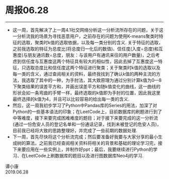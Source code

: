 ﻿# 周报06.28

---
* 这一周，首先解决了上一周4.1社交网络分析这一分析流所存在的问题，关于这一分析流我的场景为寻找恶意用户，之前存在的问题为使用K-means聚类时特征的选取，聚类时k值的选取依据，以及每一类分别的含义. 关于特征的选取，之前我选取的特征为总度比(将总度归一化后的数值)、信任度(入度÷总度)和互惠度(与朋友通讯数÷总度，朋友：与该用户有通讯来往的用户数量)，之后考虑到信任度与互惠度这两个特征具有较大的相似性，因此去掉了互惠度这一特征，只选取总度比和信任度这两个特征进行聚类；关于聚类时k值的选取以及每一类的含义，通过查阅相关的资料，最终我找到了确认k值的两种主流的方法，我选取了其中的一种，为手肘法，其大致原理为通过分别计算k值为0—8下聚类结果的误差平方和，并画出误差平方和随k值变化的曲线，这一曲线的形状会如一条弯曲的手臂一样，最终选取的k值即为手肘的位置，因此我这里最终选择的k值为4，并且可以比较容易的给出每一类的含义. 
* 然后，这一周我初步学习了Python中Pandas库的Series的用法，加深了对Python的一些基本语法的印象；在LeetCode上，目前数据库的刷题进行到了中等难度，接下来要完成困难难度的题目；对于接下来要完成的这一分析流(通过一份危安人员的登记名单和一份通话记录，找到未被登记的危安人员)，目前我已经将大致的思路整理好，并完成了一些前期的数据处理. 
* 下一周，首先尽快将这个分析流完成；然后要准备好我要与大家分享的最小生成树的算法，之前我已经查阅相关资料将相关的背景和基础的理论学习完，接下来要应用在一些实例上，并制作好ppt；最后，我要继续进行Python的学习、在LeetCode上刷数据库的题目以及进行图数据库Neo4j的学习.

 谭小康  
2019.06.28





